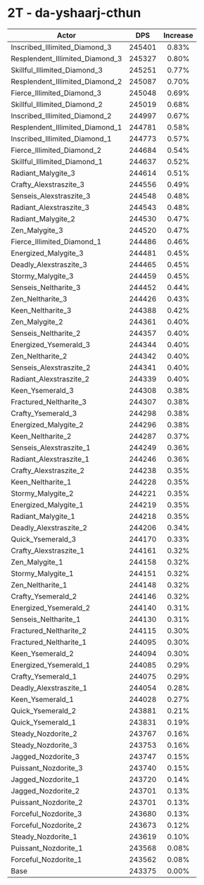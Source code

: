 # 2T - da-yshaarj-cthun
| Actor | DPS | Increase |
|---|:---:|:---:|
|Inscribed_Illimited_Diamond_3|245401|0.83%|
|Resplendent_Illimited_Diamond_3|245327|0.80%|
|Skillful_Illimited_Diamond_3|245251|0.77%|
|Resplendent_Illimited_Diamond_2|245087|0.70%|
|Fierce_Illimited_Diamond_3|245048|0.69%|
|Skillful_Illimited_Diamond_2|245019|0.68%|
|Inscribed_Illimited_Diamond_2|244997|0.67%|
|Resplendent_Illimited_Diamond_1|244781|0.58%|
|Inscribed_Illimited_Diamond_1|244773|0.57%|
|Fierce_Illimited_Diamond_2|244684|0.54%|
|Skillful_Illimited_Diamond_1|244637|0.52%|
|Radiant_Malygite_3|244614|0.51%|
|Crafty_Alexstraszite_3|244556|0.49%|
|Senseis_Alexstraszite_3|244548|0.48%|
|Radiant_Alexstraszite_3|244543|0.48%|
|Radiant_Malygite_2|244530|0.47%|
|Zen_Malygite_3|244520|0.47%|
|Fierce_Illimited_Diamond_1|244486|0.46%|
|Energized_Malygite_3|244481|0.45%|
|Deadly_Alexstraszite_3|244465|0.45%|
|Stormy_Malygite_3|244459|0.45%|
|Senseis_Neltharite_3|244452|0.44%|
|Zen_Neltharite_3|244426|0.43%|
|Keen_Neltharite_3|244388|0.42%|
|Zen_Malygite_2|244361|0.40%|
|Senseis_Neltharite_2|244357|0.40%|
|Energized_Ysemerald_3|244344|0.40%|
|Zen_Neltharite_2|244342|0.40%|
|Senseis_Alexstraszite_2|244341|0.40%|
|Radiant_Alexstraszite_2|244339|0.40%|
|Keen_Ysemerald_3|244308|0.38%|
|Fractured_Neltharite_3|244307|0.38%|
|Crafty_Ysemerald_3|244298|0.38%|
|Energized_Malygite_2|244296|0.38%|
|Keen_Neltharite_2|244287|0.37%|
|Senseis_Alexstraszite_1|244249|0.36%|
|Radiant_Alexstraszite_1|244246|0.36%|
|Crafty_Alexstraszite_2|244238|0.35%|
|Keen_Neltharite_1|244228|0.35%|
|Stormy_Malygite_2|244221|0.35%|
|Energized_Malygite_1|244219|0.35%|
|Radiant_Malygite_1|244218|0.35%|
|Deadly_Alexstraszite_2|244206|0.34%|
|Quick_Ysemerald_3|244170|0.33%|
|Crafty_Alexstraszite_1|244161|0.32%|
|Zen_Malygite_1|244158|0.32%|
|Stormy_Malygite_1|244151|0.32%|
|Zen_Neltharite_1|244148|0.32%|
|Crafty_Ysemerald_2|244146|0.32%|
|Energized_Ysemerald_2|244140|0.31%|
|Senseis_Neltharite_1|244130|0.31%|
|Fractured_Neltharite_2|244115|0.30%|
|Fractured_Neltharite_1|244095|0.30%|
|Keen_Ysemerald_2|244094|0.30%|
|Energized_Ysemerald_1|244085|0.29%|
|Crafty_Ysemerald_1|244075|0.29%|
|Deadly_Alexstraszite_1|244054|0.28%|
|Keen_Ysemerald_1|244028|0.27%|
|Quick_Ysemerald_2|243881|0.21%|
|Quick_Ysemerald_1|243831|0.19%|
|Steady_Nozdorite_2|243767|0.16%|
|Steady_Nozdorite_3|243753|0.16%|
|Jagged_Nozdorite_3|243747|0.15%|
|Puissant_Nozdorite_3|243740|0.15%|
|Jagged_Nozdorite_1|243720|0.14%|
|Jagged_Nozdorite_2|243701|0.13%|
|Puissant_Nozdorite_2|243701|0.13%|
|Forceful_Nozdorite_3|243680|0.13%|
|Forceful_Nozdorite_2|243673|0.12%|
|Steady_Nozdorite_1|243619|0.10%|
|Puissant_Nozdorite_1|243568|0.08%|
|Forceful_Nozdorite_1|243562|0.08%|
|Base|243375|0.00%|
